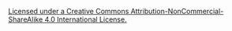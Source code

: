 [Licensed under a Creative Commons Attribution-NonCommercial-ShareAlike 4.0 International License.](https://creativecommons.org/licenses/by-nc-sa/4.0/)
